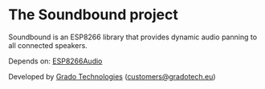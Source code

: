 # The Soundbound project #

Soundbound is an ESP8266 library that provides dynamic audio panning to all connected speakers.

Depends on: [ESP8266Audio](https://github.com/earlephilhower/ESP8266Audio)

Developed by [Grado Technologies](https://gradotech.eu/) (customers@gradotech.eu)
